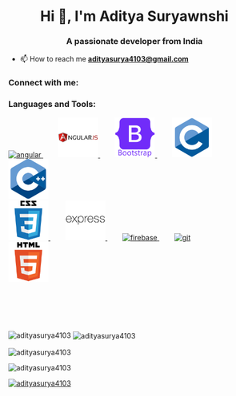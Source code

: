 <h1 align="center">Hi 👋, I'm Aditya Suryawnshi</h1>
<h3 align="center">A passionate developer from India</h3>


- 📫 How to reach me **adityasurya4103@gmail.com**

<h3 align="left">Connect with me:</h3>
<p align="left">
</p>

<style>
    .tool-image {
        margin-right: 30px;
        margin-top: 30px;
    }

    .line-break {
        clear: both;
    }
</style>

<h3 align="left">Languages and Tools:</h3>
<div>
    <a href="https://angular.io" target="_blank" rel="noreferrer" class="tool-image">
        <img src="https://angular.io/assets/images/logos/angular/angular.svg" alt="angular" width="80" height="80"/>
    </a>
    <a href="https://angular.io" target="_blank" rel="noreferrer" class="tool-image">
        <img src="https://raw.githubusercontent.com/devicons/devicon/master/icons/angularjs/angularjs-original-wordmark.svg" alt="angularjs" width="80" height="80"/>
    </a>
    <a href="https://getbootstrap.com" target="_blank" rel="noreferrer" class="tool-image">
        <img src="https://raw.githubusercontent.com/devicons/devicon/master/icons/bootstrap/bootstrap-plain-wordmark.svg" alt="bootstrap" width="80" height="80"/>
    </a>
    <a href="https://www.cprogramming.com/" target="_blank" rel="noreferrer" class="tool-image">
        <img src="https://raw.githubusercontent.com/devicons/devicon/master/icons/c/c-original.svg" alt="c" width="80" height="80"/>
    </a>
    <a href="https://www.w3schools.com/cpp/" target="_blank" rel="noreferrer" class="tool-image">
        <img src="https://raw.githubusercontent.com/devicons/devicon/master/icons/cplusplus/cplusplus-original.svg" alt="cplusplus" width="80" height="80"/>
    </a>
    <div class="line-break"></div>
    <a href="https://www.w3schools.com/css/" target="_blank" rel="noreferrer" class="tool-image">
        <img src="https://raw.githubusercontent.com/devicons/devicon/master/icons/css3/css3-original-wordmark.svg" alt="css3" width="80" height="80"/>
    </a>
    <a href="https://expressjs.com" target="_blank" rel="noreferrer" class="tool-image">
        <img src="https://raw.githubusercontent.com/devicons/devicon/master/icons/express/express-original-wordmark.svg" alt="express" width="80" height="80"/>
    </a>
    <a href="https://firebase.google.com/" target="_blank" rel="noreferrer" class="tool-image">
        <img src="https://www.vectorlogo.zone/logos/firebase/firebase-icon.svg" alt="firebase" width="80" height="80"/>
    </a>
    <a href="https://git-scm.com/" target="_blank" rel="noreferrer" class="tool-image">
        <img src="https://www.vectorlogo.zone/logos/git-scm/git-scm-icon.svg" alt="git" width="80" height="80"/>
    </a>
    <a href="https://www.w3.org/html/" target="_blank" rel="noreferrer" class="tool-image">
        <img src="https://raw.githubusercontent.com/devicons/devicon/master/icons/html5/html5-original-wordmark.svg" alt="html5" width="80" height="80"/>
    </a>
    <div class="line-break"></div>
    <!-- Continue the pattern for other images -->
</div>

</br></br></br></br>

<p><img align="left" src="https://github-readme-stats.vercel.app/api/top-langs?username=adityasurya4103&show_icons=true&locale=en&layout=compact" alt="adityasurya4103" /></p>

<p>&nbsp;<img align="center" src="https://github-readme-stats.vercel.app/api?username=adityasurya4103&show_icons=true&locale=en" alt="adityasurya4103" /></p>

<p><img align="center" src="https://github-readme-streak-stats.herokuapp.com/?user=adityasurya4103&" alt="adityasurya4103" /></p>


<p align="left"> <img src="https://komarev.com/ghpvc/?username=adityasurya4103&label=Profile%20views&color=0e75b6&style=flat" alt="adityasurya4103" /> </p>

<p align="left"> <a href="https://github.com/ryo-ma/github-profile-trophy"><img src="https://github-profile-trophy.vercel.app/?username=adityasurya4103" alt="adityasurya4103" /></a> </p>

<p align="left"> <a href="https://twitter.com/" target="blank"><img src="https://img.shields.io/twitter/follow/?logo=twitter&style=for-the-badge" alt="" /></a> </p>
